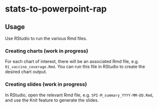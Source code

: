 # stats-to-powerpoint-rap

## Usage

Use RStudio to run the various Rmd files.

### Creating charts (work in progress)

For each chart of interest, there will be an associated Rmd file, e.g. `01_vaccine_coverage.Rmd`. You can run this file in RStudio to create the desired chart output.

### Creating slides (work in progress)

In RStudio, open the relevant Rmd file, e.g. `SPI-M_summary_YYYY-MM-DD.Rmd`, and use the Knit feature to generate the slides.